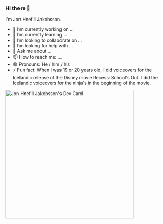 ### Hi there 👋

<!--
**jhjdev/jhjdev** is a ✨ _special_ ✨ repository because its `README.md` (this file) appears on your GitHub profile.

Here are some ideas to get you started:
-->

I'm Jon Hnefill Jakobsson.

- 🔭 I’m currently working on ...
- 🌱 I’m currently learning ...
- 👯 I’m looking to collaborate on ...
- 🤔 I’m looking for help with ...
- 💬 Ask me about ...
- 📫 How to reach me: ...
- 😄 Pronouns: He / him / his
- ⚡ Fun fact: When I was 19 or 20 years old, I did voiceovers for the Icelandic release of the Disney movie Recess: School's Out. I did the Icelandic voiceovers for the ninja's in the beginning of the movie. 

<a href="https://app.daily.dev/jonhnefilljakobsson"><img src="https://api.daily.dev/devcards/61ac0e89dad940b2b55aecaf9afd6758.png?r=4ds" width="400" alt="Jon Hnefill Jakobsson's Dev Card"/></a>
